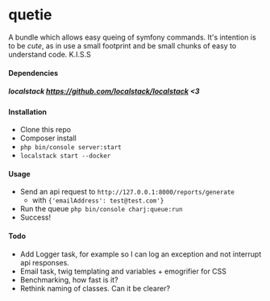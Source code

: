 quetie
=========
A bundle which allows easy queing of symfony commands.
It's intention is to be *cute*, as in use a small footprint and be small chunks of easy to understand code. K.I.S.S


#### Dependencies

##### localstack https://github.com/localstack/localstack <3

#### Installation
+ Clone this repo
+ Composer install
+ `php bin/console server:start`
+ `localstack start --docker`

#### Usage
+ Send an api request to `http://127.0.0.1:8000/reports/generate`
    + with `{'emailAddress': test@test.com'}`
+ Run the queue `php bin/console charj:queue:run`
+ Success!

#### Todo

+ Add Logger task, for example so I can log an exception and not interrupt api responses.
+ Email task, twig templating and variables + emogrifier for CSS
+ Benchmarking, how fast is it?
+ Rethink naming of classes. Can it be clearer?
